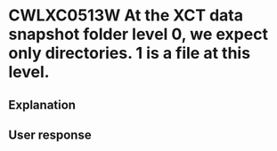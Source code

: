 # CWLXC0513W At the XCT data snapshot folder level 0, we expect only directories. 1 is a file at this level.

## Explanation

## User response